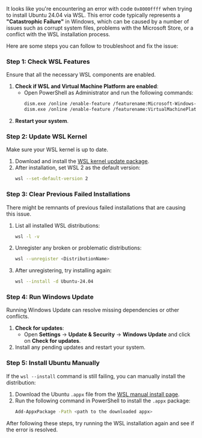 It looks like you're encountering an error with code `0x8000ffff` when trying to install Ubuntu 24.04 via WSL. This error code typically represents a **"Catastrophic Failure"** in Windows, which can be caused by a number of issues such as corrupt system files, problems with the Microsoft Store, or a conflict with the WSL installation process.

Here are some steps you can follow to troubleshoot and fix the issue:

### Step 1: Check WSL Features
Ensure that all the necessary WSL components are enabled.

1. **Check if WSL and Virtual Machine Platform are enabled**:
   - Open PowerShell as Administrator and run the following commands:
     ```bash
     dism.exe /online /enable-feature /featurename:Microsoft-Windows-Subsystem-Linux /all /norestart
     dism.exe /online /enable-feature /featurename:VirtualMachinePlatform /all /norestart
     ```
2. **Restart your system**.

### Step 2: Update WSL Kernel
Make sure your WSL kernel is up to date.

1. Download and install the [WSL kernel update package](https://aka.ms/wsl2kernel).
2. After installation, set WSL 2 as the default version:
   ```bash
   wsl --set-default-version 2
   ```

### Step 3: Clear Previous Failed Installations
There might be remnants of previous failed installations that are causing this issue.

1. List all installed WSL distributions:
   ```bash
   wsl -l -v
   ```
2. Unregister any broken or problematic distributions:
   ```bash
   wsl --unregister <DistributionName>
   ```
3. After unregistering, try installing again:
   ```bash
   wsl --install -d Ubuntu-24.04
   ```

### Step 4: Run Windows Update
Running Windows Update can resolve missing dependencies or other conflicts.

1. **Check for updates**:
   - Open **Settings** -> **Update & Security** -> **Windows Update** and click on **Check for updates**.
2. Install any pending updates and restart your system.

### Step 5: Install Ubuntu Manually
If the `wsl --install` command is still failing, you can manually install the distribution:

1. Download the Ubuntu `.appx` file from the [WSL manual install page](https://learn.microsoft.com/en-us/windows/wsl/install-manual).
2. Run the following command in PowerShell to install the `.appx` package:
   ```bash
   Add-AppxPackage -Path <path to the downloaded appx>
   ```

After following these steps, try running the WSL installation again and see if the error is resolved.
